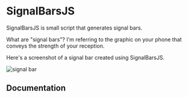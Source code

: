 SignalBarsJS
=========
SignalBarsJS is small script that generates signal bars.

What are "signal bars"? I'm referring to the graphic on your phone that conveys the strength of your reception.

Here's a screenshot of a signal bar created using SignalBarsJS.

![signal bar](https://raw.github.com/austinlyons/signalbars.js/master/img/signalbar.png "Look Ma, a signal bar!")


Documentation
----------
